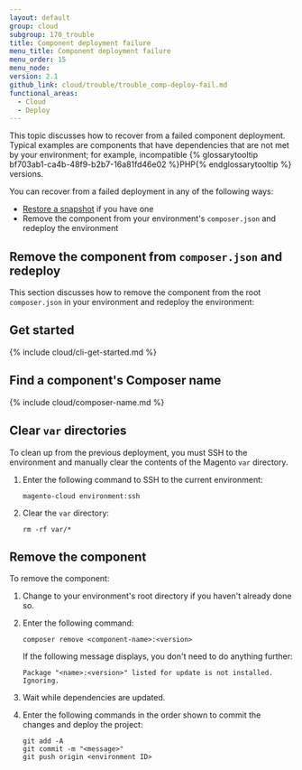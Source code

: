 ```yaml
---
layout: default
group: cloud
subgroup: 170_trouble
title: Component deployment failure
menu_title: Component deployment failure
menu_order: 15
menu_node:
version: 2.1
github_link: cloud/trouble/trouble_comp-deploy-fail.md
functional_areas:
  - Cloud
  - Deploy
---
```


This topic discusses how to recover from a failed component deployment. Typical examples are components that have dependencies that are not met by your environment; for example, incompatible {% glossarytooltip bf703ab1-ca4b-48f9-b2b7-16a81fd46e02 %}PHP{% endglossarytooltip %} versions.

You can recover from a failed deployment in any of the following ways:

*   [Restore a snapshot]({{page.baseurl}}cloud/project/project-webint-snap.html) if you have one
*   Remove the component from your environment's `composer.json` and redeploy the environment

## Remove the component from `composer.json` and redeploy
This section discusses how to remove the component from the root `composer.json` in your environment and redeploy the environment:

## Get started

{% include cloud/cli-get-started.md %}

## Find a component's Composer name

{% include cloud/composer-name.md %}

## Clear `var` directories
To clean up from the previous deployment, you must SSH to the environment and manually clear the contents of the Magento `var` directory.

1.	Enter the following command to SSH to the current environment:

		magento-cloud environment:ssh

2.	Clear the `var` directory:

		rm -rf var/*

## Remove the component
To remove the component:

1.  Change to your environment's root directory if you haven't already done so.
3.  Enter the following command:

        composer remove <component-name>:<version>

    If the following message displays, you don't need to do anything further:

    	Package "<name>:<version>" listed for update is not installed. Ignoring.

4.  Wait while dependencies are updated.
5.  Enter the following commands in the order shown to commit the changes and deploy the project:

        git add -A
        git commit -m "<message>"
        git push origin <environment ID>

